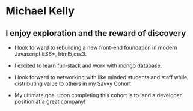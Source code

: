 # Michael Kelly
## I enjoy exploration and the reward of discovery
* I look forward to rebuilding a new front-end foundation in modern Javascript ES6+, html5,css3.

* I excited to learn full-stack and work with mongo database.

* I look forward to networking with like minded students and staff while distributing value to others in my Savvy Cohort

* My ultimate goal upon completing this cohort is to land a developer position at a great company!
